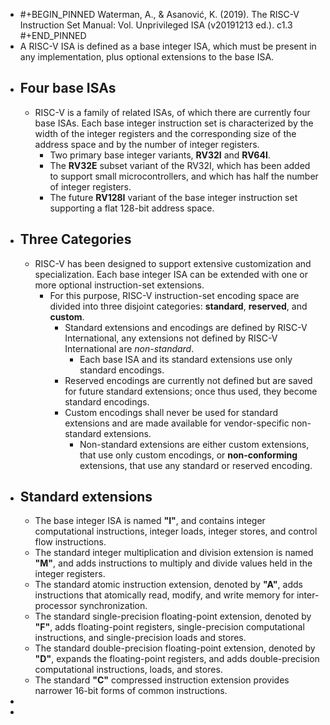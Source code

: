 - #+BEGIN_PINNED
  Waterman, A., & Asanović, K. (2019). The RISC-V Instruction Set Manual: Vol. Unprivileged ISA (v20191213 ed.). c1.3
  #+END_PINNED
- A RISC-V ISA is defined as a base integer ISA, which must be present in any implementation, plus optional extensions to the base ISA.
- ## Four base ISAs
	- RISC-V is a family of related ISAs, of which there are currently four base ISAs. Each base integer instruction set is characterized by the width of the integer registers and the corresponding size of the address space and by the number of integer registers.
		- Two primary base integer variants, **RV32I** and **RV64I**.
		- The **RV32E** subset variant of the RV32I, which has been added to support small microcontrollers, and which has half the number of integer registers.
		- The future **RV128I** variant of the base integer instruction set supporting a flat 128-bit address space.
- ## Three Categories
	- RISC-V has been designed to support extensive customization and specialization. Each base integer ISA can be extended with one or more optional instruction-set extensions.
		- For this purpose, RISC-V instruction-set encoding space are divided into three disjoint categories: **standard**, **reserved**, and **custom**.
			- Standard extensions and encodings are defined by RISC-V International, any extensions not defined by RISC-V International are *non-standard*.
				- Each base ISA and its standard extensions use only standard encodings.
			- Reserved encodings are currently not defined but are saved for future standard extensions; once thus used, they become standard encodings.
			- Custom encodings shall never be used for standard extensions and are made available for vendor-specific non-standard extensions.
				- Non-standard extensions are either custom extensions, that use only custom encodings, or **non-conforming** extensions, that use any standard or reserved encoding.
- ## Standard extensions
	- The base integer ISA is named **"I"**, and contains integer computational instructions, integer loads, integer stores, and control flow instructions.
	- The standard integer multiplication and division extension is named **"M"**, and adds instructions to multiply and divide values held in the integer registers.
	- The standard atomic instruction extension, denoted by **"A"**, adds instructions that atomically read, modify, and write memory for inter-processor synchronization.
	- The standard single-precision floating-point extension, denoted by **"F"**, adds floating-point registers, single-precision computational instructions, and single-precision loads and stores.
	- The standard double-precision floating-point extension, denoted by **"D"**, expands the floating-point registers, and adds double-precision computational instructions, loads, and stores.
	- The standard **"C"** compressed instruction extension provides narrower 16-bit forms of common instructions.
-
-